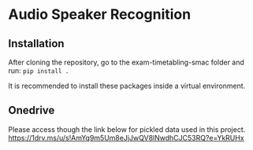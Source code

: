 # Audio Speaker Recognition

## Installation

After cloning the repository, go to the exam-timetabling-smac folder and run:
  `pip install .`

It is recommended to install these packages inside a virtual environment.

## Onedrive

Please access though the link below for pickled data used in this project. https://1drv.ms/u/s!AmYq9m5Um8eJjJwQV8lNwdhCJC53RQ?e=YkRUHx

